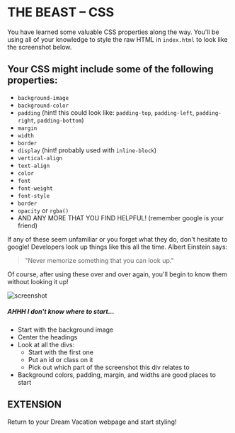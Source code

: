# THE BEAST – CSS

You have learned some valuable CSS properties along the way. You'll be using all of your knowledge to style the raw HTML in `index.html` to look like the screenshot below.

## Your CSS might include some of the following properties:

* `background-image`
* `background-color`
* `padding` (hint! this could look like: `padding-top`, `padding-left`, `padding-right`, `padding-bottom`)
* `margin`
* `width`
* `border`
* `display` (hint! probably used with `inline-block`)
* `vertical-align`
* `text-align`
* `color`
* `font`
* `font-weight`
* `font-style`
* `border`
* `opacity` or `rgba()`
* AND ANY MORE THAT YOU FIND HELPFUL! (remember google is your friend)

If any of these seem unfamiliar or you forget what they do, don't hesitate to google! Developers look up things like this all the time. 
Albert Einstein says: 
> "Never memorize something that you can look up."

Of course, after using these over and over again, you'll begin to know them without looking it up!


![screenshot](/images/final-product.png)


##### AHHH I don't know where to start...
* Start with the background image
* Center the headings
* Look at all the divs:
  - Start with the first one
  - Put an id or class on it 
  - Pick out which part of the screenshot this div relates to
* Background colors, padding, margin, and widths are good places to start


## EXTENSION
Return to your Dream Vacation webpage and start styling!
